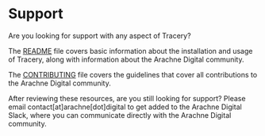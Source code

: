# Support

Are you looking for support with any aspect of Tracery?

The [README](README.md) file covers basic information about the installation and usage of Tracery, along with information about the Arachne Digital community.

The [CONTRIBUTING](https://github.com/arachne-threat-intel/community/blob/main/CONTRIBUTING.md) file covers the guidelines that cover all contributions to the Arachne Digital community.

After reviewing these resources, are you still looking for support? Please email contact[at]arachne[dot]digital to get added to the Arachne Digital Slack, where you can communicate directly with the Arachne Digital community.
